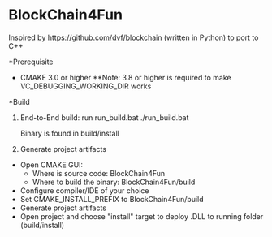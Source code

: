 # BlockChain4Fun
Inspired by https://github.com/dvf/blockchain (written in Python) to port to C++

*Prerequisite 
- CMAKE 3.0 or higher
**Note: 3.8 or higher is required to make VC_DEBUGGING_WORKING_DIR works

*Build 
1. End-to-End build: 
	run run_build.bat
	./run_build.bat
	
	Binary is found in build/install 
2. Generate project artifacts
- Open CMAKE GUI:
	+ Where is source code: BlockChain4Fun
	+ Where to build the binary: BlockChain4Fun/build
- Configure compiler/IDE of your choice
- Set CMAKE_INSTALL_PREFIX to BlockChain4Fun/build
- Generate project artifacts
- Open project and choose "install" target to deploy .DLL to running folder (build/install)
 
